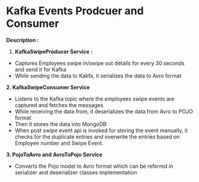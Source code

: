 # Kafka Events Prodcuer and Consumer

**Description :**

1. **KafkaSwipeProducer Service :**
  - Captures Employees swipe in/swipe out details for every 30 seconds and send it for Kafka
  - While sending the data to Kakfa, it serializes the data to Avro format

**2. KafkaSwipeConsumer Service**
  - Listens to the Kafka topic where the employees swipe events are captured and fetches the messages
  - While receiving the data from, it deserializes the data from Avro to POJO format
  - Then it stores the data into MongoDB 
  - When post swipe event api is invoked for storing the event manually, it checks for the duplicate entries and overwrite the entries based on Employee number and Swipe Event.

**3. PojoToAvro and AvroToPojo Service**
  - Converts the Pojo model to Avro format which can be referred in serializer and deserializer classes implementation


